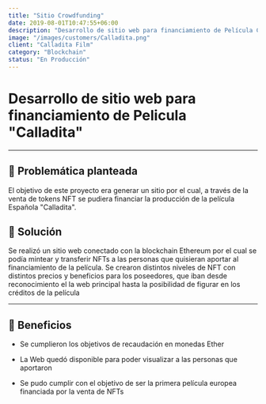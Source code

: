 ```yaml
---
title: "Sitio Crowdfunding"
date: 2019-08-01T10:47:55+06:00
description: "Desarrollo de sitio web para financiamiento de Película Calladita"
image: "/images/customers/Calladita.png"
client: "Calladita Film"
category: "Blockchain"
status: "En Producción"
---
```

# Desarrollo de sitio web para financiamiento de Pelicula "Calladita"

---

## 🎯 Problemática planteada

El objetivo de este proyecto era generar un sitio por el cual, a través de la venta de tokens NFT se pudiera financiar la producción de la película Española "Calladita".

## 🎯 Solución

Se realizó un sitio web conectado con la blockchain Ethereum por el cual se podía mintear y transferir NFTs a las personas que quisieran aportar al financiamiento de la película.
Se crearon distintos niveles de NFT con distintos precios y beneficios para los poseedores, que iban desde reconocimiento el la web principal hasta la posibilidad de figurar en los créditos de la película

---

## 🧩 Beneficios

- Se cumplieron los objetivos de recaudación en monedas Ether

- La Web quedó disponible para poder visualizar a las personas que aportaron

- Se pudo cumplir con el objetivo de ser la primera película europea financiada por la venta de NFTs

